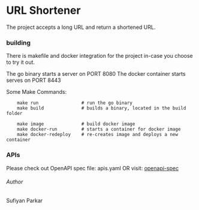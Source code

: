 # URL Shortener

The project accepts a long URL and return a shortened URL.

### building

<p>There is makefile and docker integration for the project in-case you choose to try it out. </p>

The go binary starts a server on PORT 8080
The docker container starts serves on PORT 8443

Some Make Commands:

```
    make run                # run the go binary
    make build              # builds a binary, located in the build folder
    
    make image              # build docker image
    make docker-run         # starts a container for docker image
    make docker-redeploy    # re-creates image and deploys a new container
```

### APIs
Please check out OpenAPI spec file: apis.yaml
OR 
visit: [openapi-spec](https://petstore.swagger.io/?url=https://raw.githubusercontent.com/DAGG3R09/url-shortener/main/apis.yaml)


###### Author
Sufiyan Parkar
